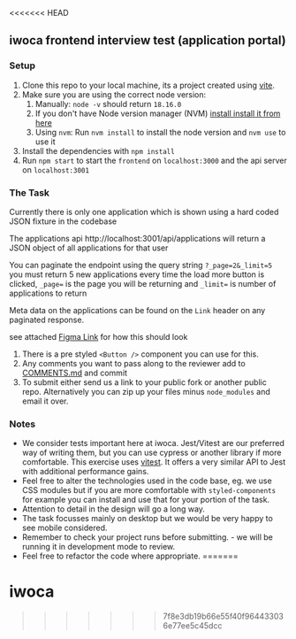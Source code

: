 <<<<<<< HEAD
## iwoca frontend interview test (application portal)

### Setup

1. Clone this repo to your local machine, its a project created using [vite](https://vitejs.dev/).
1. Make sure you are using the correct node version:
   1. Manually: `node -v` should return `18.16.0`
   1. If you don't have Node version manager (NVM) [install install it from here](https://github.com/nvm-sh/nvm)
   1. Using `nvm`: Run `nvm install` to install the node version and `nvm use` to use it
1. Install the dependencies with `npm install`
1. Run `npm start` to start the `frontend` on `localhost:3000` and the api server on `localhost:3001`

### The Task

Currently there is only one application which is shown using a hard coded JSON fixture in the codebase

The applications api http://localhost:3001/api/applications will return a JSON object of all applications for that user

You can paginate the endpoint using the query string `?_page=2&_limit=5` you must return 5 new applications every time the load more button is clicked, `_page=` is the page you will be returning and `_limit=` is number of applications to return

Meta data on the applications can be found on the `Link` header on any paginated response.

see attached [Figma Link](https://www.figma.com/file/5NOBLAgL17n4qoR82vhYY5/iwoca---frontend-developer.-test?node-id=0%3A1&t=EMSHOn1fDlCrdgaC-1) for how this should look

1. There is a pre styled `<Button />` component you can use for this.
1. Any comments you want to pass along to the reviewer add to [COMMENTS.md](./COMMENTS.md) and commit
1. To submit either send us a link to your public fork or another public repo. Alternatively you can zip up your files minus `node_modules` and email it over.

### Notes

- We consider tests important here at iwoca. Jest/Vitest are our preferred way of writing them, but you can use cypress or another library if more comfortable. This exercise uses [vitest](https://vitest.dev/). It offers a very similar API to Jest with additional performance gains.
- Feel free to alter the technologies used in the code base, eg. we use CSS modules but if you are more comfortable with `styled-components` for example you can install and use that for your portion of the task.
- Attention to detail in the design will go a long way.
- The task focusses mainly on desktop but we would be very happy to see mobile considered.
- Remember to check your project runs before submitting. - we will be running it in development mode to review.
- Feel free to refactor the code where appropriate.
=======
# iwoca
>>>>>>> 7f8e3db19b66e55f40f964433036e77ee5c45dcc
